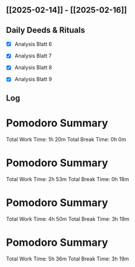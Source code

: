 ## [[2025-02-14]] - [[2025-02-16]]

## Daily Deeds & Rituals
- [x] Analysis Blatt 6
- [x] Analysis Blatt 7
- [x] Analysis Blatt 8
- [x] Analysis Blatt 9


## Log
# Pomodoro Summary

Total Work Time: 1h 20m
Total Break Time: 0h 0m

# Pomodoro Summary

Total Work Time: 2h 53m
Total Break Time: 0h 18m

# Pomodoro Summary

Total Work Time: 4h 50m
Total Break Time: 3h 19m

# Pomodoro Summary

Total Work Time: 5h 36m
Total Break Time: 3h 19m
